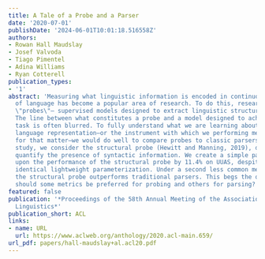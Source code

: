 ```yaml
---
title: A Tale of a Probe and a Parser
date: '2020-07-01'
publishDate: '2024-06-01T10:01:18.516558Z'
authors:
- Rowan Hall Maudslay
- Josef Valvoda
- Tiago Pimentel
- Adina Williams
- Ryan Cotterell
publication_types:
- '1'
abstract: 'Measuring what linguistic information is encoded in continuous representations
  of language has become a popular area of research. To do this, researchers train
  \"probes\"— supervised models designed to extract linguistic structure from embeddings.
  The line between what constitutes a probe and a model designed to achieve a particular
  task is often blurred. To fully understand what we are learning about the target
  language representation—or the instrument with which we performing measurement with
  for that matter—we would do well to compare probes to classic parsers. As a case
  study, we consider the structural probe (Hewitt and Manning, 2019), designed to
  quantify the presence of syntactic information. We create a simple parser that improves
  upon the performance of the structural probe by 11.4% on UUAS, despite having an
  identical lightweight parameterization. Under a second less common metric, however,
  the structural probe outperforms traditional parsers. This begs the question: why
  should some metrics be preferred for probing and others for parsing?'
featured: false
publication: '*Proceedings of the 58th Annual Meeting of the Association for Computational
  Linguistics*'
publication_short: ACL
links:
- name: URL
  url: https://www.aclweb.org/anthology/2020.acl-main.659/
url_pdf: papers/hall-maudslay+al.acl20.pdf
---
```



